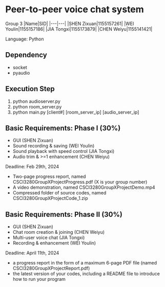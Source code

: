 # Peer-to-peer voice chat system

Group 3
|Name|SID|
|---|---|
|SHEN Zixuan|1155157261|
|WEI Youlin|1155157186|
|JIA Tongxi|1155173879|
|CHEN Weiyu|1155141421|

Language: Python

## Dependency
- socket
- pyaudio

## Execution Step
1. python audioserver.py
2. python room_server.py
3. python main.py [client#] [room_server_ip] [audio_server_ip]

## Basic Requirements: Phase I (30%)
* GUI (SHEN Zixuan)
* Sound recording & saving (WEI Youlin)
* Sound playback with speed control (JIA Tongxi)
* Audio trim & >=1 enhancement (CHEN Weiyu)

Deadline: Feb 29th, 2024
* Two-page progress report, named CSCI3280GroupXProjectProgress.pdf (X is your group number)
* A video demonstration, named CSCI3280GroupXProjectDemo.mp4
* Compressed folder of source codes, named CSCI3280GroupXProjectCode_1.zip

## Basic Requirements: Phase II (30%)
* GUI (SHEN Zixuan)
* Chat room creation & joining (CHEN Weiyu)
* Multi-user voice chat (JIA Tongxi)
* Recording & enhancement (WEI Youlin)

Deadline: April 11th, 2024
* a progress report in the form of a maximum 6-page PDF file (named CSCI3280GroupXProjectReport.pdf)
* the latest version of your codes, including a README file to introduce how to run your program

